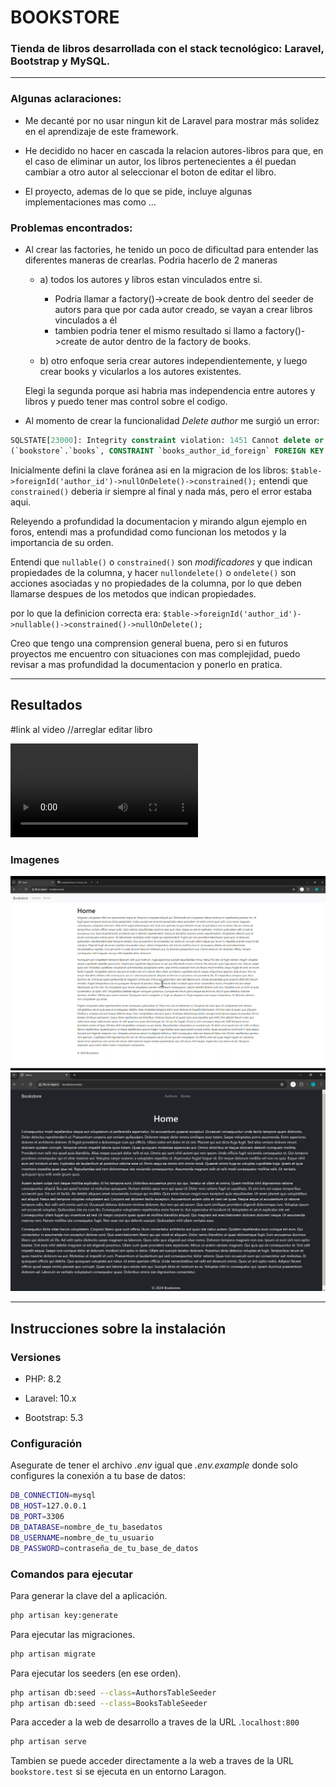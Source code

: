 # BOOKSTORE

### Tienda de libros desarrollada con el stack tecnológico: Laravel, Bootstrap y MySQL.

---

### Algunas aclaraciones:
- Me decanté por no usar ningun kit de Laravel para mostrar más solidez en el aprendizaje de este framework.

- He decidido no hacer en cascada la relacion autores-libros para que, en el caso de eliminar un autor, los libros pertenecientes a él puedan cambiar a otro autor al seleccionar el boton de editar el libro.

- El proyecto, ademas de lo que se pide, incluye algunas implementaciones mas como ...


### Problemas encontrados:

- Al crear las factories, he tenido un poco de dificultad para entender las diferentes maneras de crearlas. 
Podria hacerlo de 2 maneras
    
    - a) todos los autores y libros estan vinculados entre si.

		- Podria llamar a factory()->create de book dentro del seeder de autors para que por cada autor creado, se vayan a crear libros vinculados a él
		- tambien podria tener el mismo resultado si llamo a factory()->create de autor dentro de la factory de books.
    - b) otro enfoque seria crear autores independientemente, y luego crear books y vicularlos a los autores existentes.

    Elegi la segunda porque asi habria mas independencia entre autores y libros y puedo tener mas control sobre el codigo.

- Al momento de crear la funcionalidad *Delete author* me surgió un error: 
```sql
SQLSTATE[23000]: Integrity constraint violation: 1451 Cannot delete or update a parent row: a foreign key constraint fails
(`bookstore`.`books`, CONSTRAINT `books_author_id_foreign` FOREIGN KEY (`author_id`) REFERENCES `authors` (`id`))
```

Inicialmente defini la clave foránea asi en la migracion de los libros:
`$table->foreignId('author_id')->nullOnDelete()->constrained();`
entendi que `constrained()` deberia ir siempre al final y nada más, pero el error estaba aqui.

Releyendo a profundidad la documentacion y mirando algun ejemplo en foros, entendi mas a profundidad como funcionan los metodos
y la importancia de su orden.

Entendi que `nullable()` o `constrained()` son *modificadores* y que indican propiedades de la columna, y hacer `nullondelete()` o `ondelete()` son acciones asociadas y no propiedades de la columna, por lo que deben llamarse despues de los metodos que indican propiedades.

por lo que la definicion correcta era:  `$table->foreignId('author_id')->nullable()->constrained()->nullOnDelete();`






Creo que tengo una comprension general buena, pero si en futuros proyectos me encuentro con situaciones con mas complejidad, puedo revisar a mas profundidad la documentacion y ponerlo en pratica.

---
## Resultados

#link al video
//arreglar editar libro

![Video](ruta/al/video/demo.mp4)

### Imagenes

![Primera version](public/bookstore_v1.JPG)
![Version con un estilo oscuro](public/bookstore_v2.JPG)


---

## Instrucciones sobre la instalación
### Versiones
- PHP: 8.2

- Laravel: 10.x

- Bootstrap: 5.3

### Configuración

Asegurate de tener el archivo *.env* igual que *.env.example* donde solo configures la conexión a tu base de datos:

```sh
DB_CONNECTION=mysql
DB_HOST=127.0.0.1
DB_PORT=3306
DB_DATABASE=nombre_de_tu_basedatos
DB_USERNAME=nombre_de_tu_usuario
DB_PASSWORD=contraseña_de_tu_base_de_datos
```

### Comandos para ejecutar

Para generar la clave del a aplicación.
```sh
php artisan key:generate
```

Para ejecutar las migraciones.
```sh
php artisan migrate
```
Para ejecutar los seeders (en ese orden).
```sh
php artisan db:seed --class=AuthorsTableSeeder
php artisan db:seed --class=BooksTableSeeder
```

Para acceder a la web de desarrollo a traves de la URL .`localhost:800`
```sh
php artisan serve
```
Tambien se puede acceder directamente a la web a traves de la URL `bookstore.test` si se ejecuta en un entorno Laragon.


